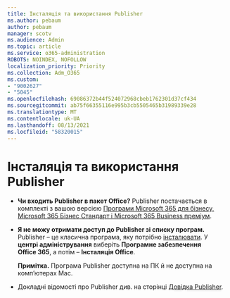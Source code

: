 ```yaml
---
title: Інсталяція та використання Publisher
ms.author: pebaum
author: pebaum
manager: scotv
ms.audience: Admin
ms.topic: article
ms.service: o365-administration
ROBOTS: NOINDEX, NOFOLLOW
localization_priority: Priority
ms.collection: Adm_O365
ms.custom:
- "9002627"
- "5045"
ms.openlocfilehash: 69086372b44f524072968cbeb1762301d37cf434
ms.sourcegitcommit: ab75f66355116e995b3cb5505465b31989339e28
ms.translationtype: MT
ms.contentlocale: uk-UA
ms.lasthandoff: 08/13/2021
ms.locfileid: "58320015"
---
```

# <a name="install-and-use-publisher"></a>Інсталяція та використання Publisher

- **Чи входить Publisher в пакет Office?** Publisher постачається в комплекті з вашою версією [Програми Microsoft 365 для бізнесу, Microsoft 365 Бізнес Стандарт і Microsoft 365 Business преміум](https://products.office.com/compare-all-microsoft-office-products?activetab=tab:primaryr2).
- **Я не можу отримати доступ до Publisher зі списку програм.**  Publisher – це класична програма, яку потрібно [інсталювати](https://support.office.com/article/Install-Office-apps-from-Office-365-dcf2d841-dac7-455b-9a77-fc8f7ee92702). У **центрі адміністрування** виберіть **Програмне забезпечення Office 365**, а потім – **Інсталяція Office**. 

    **Примітка.** Програма Publisher доступна на ПК й не доступна на комп’ютерах Mac.
- Докладні відомості про Publisher див. на сторінці [Довідка Publisher](https://support.office.com/publisher).
